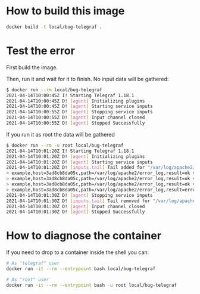 # How to build this image

```bash
docker build -t local/bug-telegraf .
```

# Test the error

First build the image.

Then, run it and wait for it to finish. No input data will be gathered:

```bash
$ docker run --rm local/bug-telegraf
2021-04-14T10:00:45Z I! Starting Telegraf 1.18.1
2021-04-14T10:00:45Z D! [agent] Initializing plugins
2021-04-14T10:00:45Z D! [agent] Starting service inputs
2021-04-14T10:00:55Z D! [agent] Stopping service inputs
2021-04-14T10:00:55Z D! [agent] Input channel closed
2021-04-14T10:00:55Z D! [agent] Stopped Successfully
```

If you run it as root the data will be gathered

```bash
$ docker run --rm -u root local/bug-telegraf
2021-04-14T10:01:20Z I! Starting Telegraf 1.18.1
2021-04-14T10:01:20Z D! [agent] Initializing plugins
2021-04-14T10:01:20Z D! [agent] Starting service inputs
2021-04-14T10:01:20Z D! [inputs.tail] Tail added for "/var/log/apache2/error_log"
> example,host=3ad8cb8da05c,path=/var/log/apache2/error_log,result=ok value=1i 1618394480887032445
> example,host=3ad8cb8da05c,path=/var/log/apache2/error_log,result=ok value=2i 1618394480887041009
> example,host=3ad8cb8da05c,path=/var/log/apache2/error_log,result=ok value=3i 1618394480887049527
> example,host=3ad8cb8da05c,path=/var/log/apache2/error_log,result=error value=3i 1618394480887053096
2021-04-14T10:01:30Z D! [agent] Stopping service inputs
2021-04-14T10:01:30Z D! [inputs.tail] Tail removed for "/var/log/apache2/error_log"
2021-04-14T10:01:30Z D! [agent] Input channel closed
2021-04-14T10:01:30Z D! [agent] Stopped Successfully

```

# How to diagnose the container

If you need to drop to a container inside the shell you can:

```bash
# As "telegraf" user
docker run -it --rm --entrypoint bash local/bug-telegraf

# As "root" user
docker run -it --rm --entrypoint bash -u root local/bug-telegraf
```
